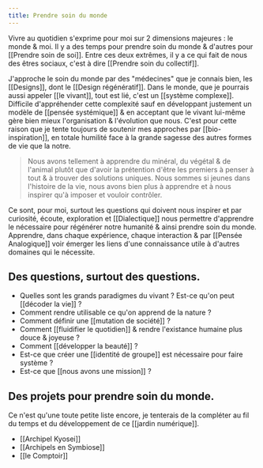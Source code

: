 ```yaml
---
title: Prendre soin du monde
---
```


Vivre au quotidien s'exprime pour moi sur 2 dimensions majeures : le monde & moi. Il y a des temps pour prendre soin du monde & d'autres pour [[Prendre soin de soi]]. Entre ces deux extrêmes, il y a ce qui fait de nous des êtres sociaux, c'est à dire [[Prendre soin du collectif]].

J'approche le soin du monde par des "médecines" que je connais bien, les [[Designs]], dont le [[Design régénératif]]. Dans le monde, que je pourrais aussi appeler [[le vivant]], tout est lié, c'est un [[système complexe]]. Difficile d'appréhender cette complexité sauf en développant justement un modèle de [[pensée systémique]] & en acceptant que le vivant lui-même gère bien mieux l'organisation & l'évolution que nous. C'est pour cette raison que je tente toujours de soutenir mes approches par [[bio-inspiration]], en totale humilité face à la grande sagesse des autres formes de vie que la notre.

>Nous avons tellement à apprendre du minéral, du végétal & de l'animal plutôt que d'avoir la prétention d'être les premiers à penser à tout & à trouver des solutions uniques. Nous sommes si jeunes dans l'histoire de la vie, nous avons bien plus à apprendre et à nous inspirer qu'à imposer et vouloir contrôler.

Ce sont, pour moi, surtout les questions qui doivent nous inspirer et par curiosité, écoute, exploration et [[Dialectique]] nous permettre d'apprendre le nécessaire pour régénérer notre humanité & ainsi prendre soin du monde. Apprendre, dans chaque expérience, chaque interaction & par [[Pensée Analogique]] voir émerger les liens d'une connaissance utile à d'autres domaines qui le nécessite.

## Des questions, surtout des questions.
- Quelles sont les grands paradigmes du vivant ? Est-ce qu'on peut [[décoder la vie]] ?
- Comment rendre utilisable ce qu'on apprend de la nature ?
- Comment définir une [[mutation de société]] ?
- Comment [[fluidifier le quotidien]] & rendre l'existance humaine plus douce & joyeuse ?
- Comment [[développer la beauté]] ?
- Est-ce que créer une [[identité de groupe]] est nécessaire pour faire système ?
- Est-ce que [[nous avons une mission]] ?

## Des projets pour prendre soin du monde.
Ce n'est qu'une toute petite liste encore, je tenterais de la compléter au fil du temps et du développement de ce [[jardin numérique]].

- [[Archipel Kyosei]]
- [[Archipels en Symbiose]]
- [[le Comptoir]]